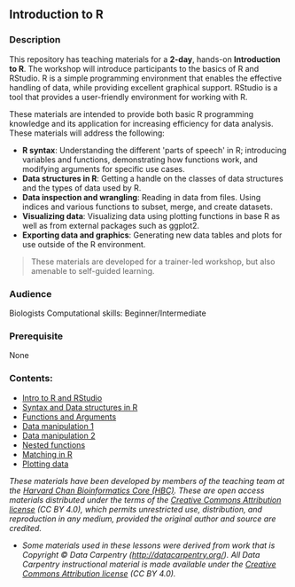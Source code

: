 ## Introduction to R

### Description
This repository has teaching materials for a **2-day**, hands-on **Introduction to R**. The workshop will introduce participants to the basics of R and RStudio. R is a simple programming environment that enables the effective handling of data, while providing excellent graphical support. RStudio is a tool that provides a user-friendly environment for working with R. 

These materials are intended to provide both basic R programming knowledge and its application for increasing efficiency for data analysis. These materials will address the following:

* **R syntax**: Understanding the different 'parts of speech' in R; introducing variables and functions, demonstrating how functions work, and modifying arguments for specific use cases.
* **Data structures in R**: Getting a handle on the classes of data structures and the types of data used by R.
* **Data inspection and wrangling**: Reading in data from files. Using indices and various functions to subset, merge, and create datasets.
* **Visualizing data**: Visualizing data using plotting functions in base R as well as from external packages such as ggplot2.
* **Exporting data and graphics**: Generating new data tables and plots for use outside of the R environment.

> These materials are developed for a trainer-led workshop, but also amenable to self-guided learning.

### Audience
Biologists Computational skills: Beginner/Intermediate

### Prerequisite
None

### Contents:

* [Intro to R and RStudio](https://github.com/hbctraining/Intro-to-R/blob/master/lessons/01_introR-R-and-RStudio.md)
* [Syntax and Data structures in R](https://github.com/hbctraining/Intro-to-R/blob/master/lessons/02_introR-syntax-and-data-structures.md)
* [Functions and Arguments](https://github.com/hbctraining/Intro-to-R/blob/master/lessons/03_introR-functions-and-arguments.md)
* [Data manipulation 1](https://github.com/hbctraining/Intro-to-R/blob/master/lessons/04_introR-data-manipulation.md)
* [Data manipulation 2](https://github.com/hbctraining/Intro-to-R/blob/master/lessons/05_introR-data-manipulation2.md)
* [Nested functions](https://github.com/hbctraining/Intro-to-R/blob/master/lessons/06_introR-nested-functions.md)
* [Matching in R](https://github.com/hbctraining/Intro-to-R/blob/master/lessons/07_advR-matching.md)
* [Plotting data](https://github.com/hbctraining/Intro-to-R/blob/master/lessons/08_Rdata_visualization.md)

*These materials have been developed by members of the teaching team at the [Harvard Chan Bioinformatics Core (HBC)](http://bioinformatics.sph.harvard.edu/). These are open access materials distributed under the terms of the [Creative Commons Attribution license](https://creativecommons.org/licenses/by/4.0/) (CC BY 4.0), which permits unrestricted use, distribution, and reproduction in any medium, provided the original author and source are credited.*

* *Some materials used in these lessons were derived from work that is Copyright © Data Carpentry (http://datacarpentry.org/). 
All Data Carpentry instructional material is made available under the [Creative Commons Attribution license](https://creativecommons.org/licenses/by/4.0/) (CC BY 4.0).*
